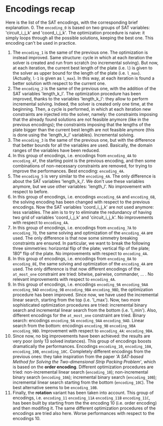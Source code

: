 # Encodings recap
Here is the list of the SAT encodings, with the corresponding brief explanation.
0. The `encoding_0` is based on two groups of SAT variables: 'circuit_i_j_k' and 'coord_i_j_k'. The optimization procedure is naive: it simply loops through all the possible solutions, keeping the best one. This encoding can't be used in practice.
1. The `encoding_1` is the same of the previous one. The optimization is instead improved. Same structure: cycle in which at each iteration the solver is created and run from scratch (no incremental solving). But now, at each iteration, the current best length of the plate (i.e. `l`) is given to the solver as upper bound for the length of the plate (i.e. `l_max`). (Actually, `l-1` is given as `l_max`). In this way, at each iteration is found a better solution with respect to the current one.
2. The `encoding_2` is the same of the previous one, with the addition of the SAT variables 'length_k_l'. The optimization procedure has been improved, thanks to the variables 'length_k_l': they allow to perform incremental solving. Indeed, the solver is created only one time, at the beginning. Then, a cycle is performed, in which at each iteration new constraints are injected into the solver, namely: the constraints imposing that the already found solutions are not feasible anymore (like in the previous encodings); the constraints imposing that the lengths of the plate bigger than the current best length are not feasible anymore (this is done using the 'length_k_l' variables). Incremental solving.
3. The `encoding_3` is the same of the previous one, but with the difference that better bounds for all the variables are used. Basically, the domain ranges of the variables have been reduced.
4. In this group of encodings, i.e. encodings from `encoding_4A` to `encoding_4F`, the starting point is the previous encoding, and then some combinations of non-necessary constraints are removed, for trying to improve the performances. Best encoding: `encoding_4A`.
5. The `encoding_5` is very similar to the `encoding_4A`. The only difference is about the SAT variables 'length_k_l'. We don't use these variables anymore, but we use other variables: 'length_l'. No improvement with respect to before.
6. In this group of encodings, i.e. encodings `encoding_6A` and `encoding_6B`, the solving encoding has been changed with respect to the previous encodings. Now the SAT variables 'coord_i_j_k' are not used anymore: less variables. The aim is to try to eliminate the redundancy of having two grid of variables 'coord_i_j_k' and 'circuit_i_j_k'. No improvements with respect to `encoding_4A`.
7. In this group of encodings, i.e. encodings from `encoding_7A` to `encoding_7D`, the same solving and optimization of the `encoding_4A` are used. The only difference is that now some simmetry breaking constraints are ensured. In particular, we want to break the following three simmetries: horizontal flip of the plate; vertical flip of the plate; 180° flip of the plate. No improvements with respect to `encoding_4A`.
8. In this group of encodings, i.e. encodings from `encoding_8A` to `encoding_8E`, the same solving and optimization of the `encoding_4A` are used. The only difference is that now different encodings of the `at_most_one` constraint are tried: bitwise, pairwise, commander, ... . No relevant improvements with respect to `encoding_4A`.
9. In this group of encodings, i.e. encodings `encoding_9A` `encoding_9AA` `encoding_9AD` `encoding_9B` `encoding_9BA` `encoding_9BD`, the optimization procedure has been improved. Since now, we have used the incremental linear search, starting from the top (i.e. 'l_max'). Now, two more sophisticated optimization procedures are tried: incremental binary search and incremental linear search from the bottom (i.e. 'l_min'). Also, different encodings for the `at_most_one` constraint are tried. Binary search: encodings `encoding_9A` `encoding_9AA` `encoding_9AD`. Linear search from the bottom: encodings `encoding_9B` `encoding_9BA` `encoding_9BD`. Improvement with respect to `encoding_4A`: `encoding_9BA`.
10. Since now, no big improvements have been achieved: the results are very poor (only $13$ solved instances). This group of encodings boosts dramatically the performances. Encodings `encoding_10`, `encoding_10A`, `encoding_10B`, `encoding_10C`. Completely different encodings from the previous ones: they take inspiration from the paper *'A SAT-based Method for Solving the Two-dimensional Strip Packing Problem'*, which is based on the **order encoding**. Different optimization procedures are tried: non-incremental linear search  (`encoding_10`); non-incremental binary search (`encoding_10A`); incremental binary search (`encoding_10B`); incremental linear search starting from the bottom (`encoding_10C`). The best alternative seems to be `encoding_10B`.
11. Finally, the **rotation** variant has been taken into account. This group of encodings, i.e. `encoding_11` `encoding_11A` `encoding_11B` `encoding_11C`, has been built by starting from the the encoding 10 (i.e. order encoding) and then modifing it. The same different optimization procedures of the encodings are tried also here. Worse performances with respect to the encodings 10.

